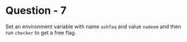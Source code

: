 # Question - 7

Set an environment variable with name `ashfaq` and value `nadeem` and then run `checker` to get a free flag.